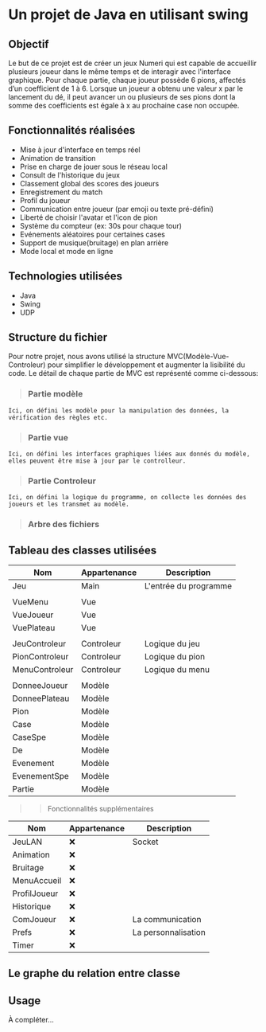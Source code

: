 # Un projet de Java en utilisant swing

## Objectif
Le but de ce projet est de créer un jeux Numeri qui est capable de accueillir plusieurs joueur dans le même temps et de interagir avec l'interface graphique. Pour chaque partie, chaque joueur possède 6 pions, affectés d’un coefficient de 1 à 6. Lorsque un joueur a obtenu une valeur x par le lancement du dé, il peut avancer un ou plusieurs de ses pions dont la somme des coefficients est égale à x au prochaine case non occupée. 

## Fonctionnalités réalisées
- Mise à jour d'interface en temps réel
- Animation de transition
- Prise en charge de jouer sous le réseau local
- Consult de l'historique du jeux
- Classement global des scores des joueurs
- Enregistrement du match
- Profil du joueur
- Communication entre joueur (par emoji ou texte pré-défini)
- Liberté de choisir l'avatar et l'icon de pion
- Système du compteur (ex: 30s pour chaque tour)
- Evénements aléatoires pour certaines cases
- Support de musique(bruitage) en plan arrière
- Mode local et mode en ligne

## Technologies utilisées
- Java
- Swing
- UDP

## Structure du fichier
Pour notre projet, nous avons utilisé la structure MVC(Modèle-Vue-Controleur) pour simplifier le développement et augmenter la lisibilité du code. Le détail de chaque partie de MVC est représenté comme ci-dessous:

> ### Partie modèle

```Ici, on défini les modèle pour la manipulation des données, la vérification des règles etc.```

> ### Partie vue

```Ici, on défini les interfaces graphiques liées aux donnés du modèle, elles peuvent être mise à jour par le controlleur.```

> ### Partie Controleur

```Ici, on défini la logique du programme, on collecte les données des joueurs et les transmet au modèle.```

> ### Arbre des fichiers



## Tableau des classes utilisées
|Nom                |Appartenance   |Description    |
|---------------    |---------------|---------------|
|Jeu                |Main           |L'entrée du programme|
|                   |               ||
|VueMenu            |Vue            ||
|VueJoueur          |Vue            ||
|VuePlateau         |Vue            ||
|                   |               ||
|JeuControleur      |Controleur     |Logique du jeu|
|PionControleur     |Controleur     |Logique du pion|
|MenuControleur     |Controleur     |Logique du menu|
|                   |               ||
|DonneeJoueur       |Modèle         ||
|DonneePlateau      |Modèle         ||
|Pion               |Modèle         || 
|Case               |Modèle         ||
|CaseSpe            |Modèle         ||
|De                 |Modèle         ||
|Evenement          |Modèle         ||
|EvenementSpe       |Modèle         ||
|Partie             |Modèle         ||

>> Fonctionnalités supplémentaires

|Nom                |Appartenance   |Description    |
|---------------    |---------------|---------------|
|JeuLAN             |❌              |Socket|
|Animation          |❌              ||
|Bruitage           |❌              ||
|MenuAccueil        |❌              ||
|ProfilJoueur       |❌              ||
|Historique         |❌              ||
|ComJoueur          |❌              |La communication|
|Prefs              |❌              |La personnalisation|
|Timer              |❌              ||

## Le graphe du relation entre classe


## Usage


À compléter...